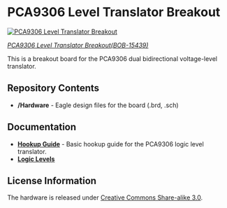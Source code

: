 PCA9306 Level Translator Breakout
=================================

[![PCA9306 Level Translator Breakout](https://cdn.sparkfun.com/r/300-300/assets/parts/1/4/0/1/0/15439-SparkFun_Level_Translator_Breakout_-_PCA9306-01.jpg)](https://www.sparkfun.com/products/15439)

[*PCA9306 Level Translator Breakout(BOB-15439)*](https://www.sparkfun.com/products/15439)

This is a breakout board for the PCA9306 dual bidirectional voltage-level translator. 

Repository Contents
-------------------
* **/Hardware** - Eagle design files for the board (.brd, .sch)

Documentation
--------------
* **[Hookup Guide](https://learn.sparkfun.com/tutorials/pca9306-logic-level-translator-hookup-guide-v2)** - Basic hookup guide for the PCA9306 logic level translator.
* **[Logic Levels](https://learn.sparkfun.com/tutorials/logic-levels)**

License Information
-------------------
The hardware is released under [Creative Commons Share-alike 3.0](http://creativecommons.org/licenses/by-sa/3.0/).  

